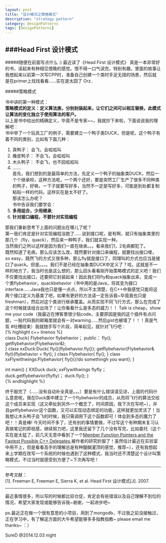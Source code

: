 ```yaml
---
layout: post
title: "设计模式之策略模式"
description: "strategy pattern"
category: DesignPatterns
tags: [DesignPatterns]
---
```


###Head First 设计模式
---



#####随便在前面写点什么 :) 
最近读了《Head First 设计模式》 真是一本非常好的书，读起来有种相见恨晚的感觉。恨不得一口气读完，特别有趣，里面的故事让我想起来以前第一次写CPP时，准备自己创建一个类时手足无措的场景，然后就是在primer上找找看看……实在是太囧了 Orz..


#####策略模式

书中讲的第一种模式：  
**策略模式的定义：定义算法族，分别封装起来，让它们之间可以相互替换，此模式让算法的变化独立于使用算法的客户。**  
以上是书中给出的精确定义，毕竟不是专家~~，我就抄下来啦，下面说说我的理解吧：  
书中举了一个玩具工厂的例子，需要建立一个鸭子类DUCK，但是呢，这个鸭子有着不同的类别，比如有下面几种：  
1. 真鸭子： 会飞，会呱呱叫  
2. 橡皮鸭子： 不会飞，会呱呱叫   
3. 木头鸭子： 不会飞，也不回呱呱叫  
4. .......   
首先，我们想到的是最简单的方法，先定义一个鸭子的抽象类DUCK，然后一个个继承呗，这种方法呢，一个两个还好，要是突然工厂生产了很多不同种类的鸭子，好嘛，一下子就要写好多，当然不一定是写好多，可能是到处都复制粘贴一样的代码，这样实在是太不好了。  
那该怎么办呢？  
书中告诉我们要学会：  
1. **多用组合，少用继承**;  
2. **针对接口编程，不要针对实现编程**  

那我们重新思考下上面的问题出在哪儿了呢？  
第一我们肯定是针对实现编程没跑了……说到接口呢，是有啊，就只有抽象类里的那几个（fly，quack），然后来一种鸭子，我们就实现一种。  
当然我们之所以这样是因为我们一直在继承。。。看来我们1，2毛病都犯了。   
既然知道了毛病，那么应该怎么改，既然要针对接口来编程，就要找出接口喽，so easy，既然飞的方式又很多种，那么fly就是接口了，同理叫的方式也应当是接口了quack。但是。。。。我们不是已经在抽象类DUCK中定义了？哈，这就是不一样的地方了，我当时也是这么想的，那么回头看看刚开始策略模式的定义吧！我们不仅要找出接口，还要把它封装起来！因此我们将fly和quack抽象出来，变成一个类flybehavior，quackbehavior（书中用的是Java，将其变为接口interface……Java我也只是懂一点点，所以不太清楚，在C++中我感觉只能将这两个接口定义为基类了吧，如果有更好的方法请一定告诉我~毕竟我也只是freshman），然后对这个类进行继承覆盖。从而实现不同飞行方式，那么在完成了这个时候就该组合出场了！让你看看什么是多态的威力！！ Talk is cheap，show me your code（我最近在博客里很少贴code，主要原因是我的这个插件有点问题，一贴代码我的邮箱里就会有一对warning……然后gist也被墙了！！！真是气氛 #吐槽结束）我就随手写个片段，简单起见，就针对飞行吧：  
{% highlight c++ linenos %}  
class Duck{
	Flybehavior flybehavior；
public：
	fly();
	getflybehavior(Flybehavior&);	
}
class xxDuck:Duck{
	fly(){flybehavior.fly()};
	getflybehavior(Flybehavior& flyt){flybehavior = flyt};
}
class Flybehavior{
	fly();
}
class xxFlywithwings:Flybehavior{
	fly(){//do somethingh you want};
}

int main()
{
	XXDuck duck;
	xxFlywithwings flyfly；
	duck.getflybehavior(flyfly)；
	duck.fly();
}  
{% endhighlight %}

终于敲完了（……没有自动补全真是。。。）要是有什么错误请见谅，上面的代码什么意思呢，我在Duck类中建立了一个flybehavior的成员，从而将飞行的算法交给这个成员来实现（这又牵扯到另外一个概念了，时间原因，我下次在写吧~），并且getflybehavior这个函数，又可以实现动态绑定的功能，这样就更加灵活了！当我想让木头鸭子会飞的时候，我只需调用下这个函数即可！体会到多态的魔力了吧！！真是棒!
今天时间不多了，还有别的事情要做，不过写这个有种期末复习认真做笔记的即视感，继续努力吧，这里我还留下了几个没有写完，比如委托（这个实在是太猛了，前几天无意中看到了一个[Member Function Pointers and the Fastest Possible C++ Delegates](http://www.codeproject.com/Articles/7150/Member-Function-Pointers-and-the-Fastest-Possible),被作者的研究折服了！虽然估计最近在实验室中用不上，但是看看高手的理解总是有种醍醐灌顶的感觉，推荐~），还有我想起来上学期在改写一个系统的时候也遇到了这种模式，我当时还不清楚这个设计叫策略模式，不过当时就感受到方便了~下次再写吧！

---
参考文献：  
[1]. Freeman E, Freeman E, Sierra K, et al. Head First 设计模式[J]. 2007.  


---

最近事情很多，所以写的时候都比较仓促，肯定会有些错误以及自己理解不到位的情况，希望大家发现或能够告诉我~谢谢，一起进步吧~  

ps.最近正在做一个很有意思的小项目，用到了mongodb，不过我之前没接触过，正在学习中，有了解这方面的大牛希望能够多多指教指教~ please email me thanks~ ：）



SureD @2014.12.03 night
